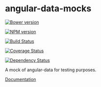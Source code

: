 angular-data-mocks
==================

[![Bower version](https://badge.fury.io/bo/angular-data-mocks.svg)](http://badge.fury.io/bo/angular-data-mocks)

[![NPM version](https://badge.fury.io/js/angular-data-mocks.svg)](http://badge.fury.io/js/angular-data-mocks)

[![Build Status](https://travis-ci.org/jmdobry/angular-data-mocks.svg?branch=master)](https://travis-ci.org/jmdobry/angular-data-mocks)

[![Coverage Status](https://coveralls.io/repos/jmdobry/angular-data-mocks/badge.png)](https://coveralls.io/r/jmdobry/angular-data-mocks)

[![Dependency Status](https://gemnasium.com/jmdobry/angular-data-mocks.svg)](https://gemnasium.com/jmdobry/angular-data-mocks)

A mock of angular-data for testing purposes.

[Documentation](http://angular-data.pseudobry.com/documentation/guide/angular-data-mocks/overview)

